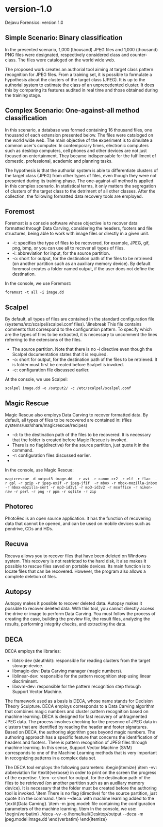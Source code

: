 # version-1.0
Dejavu Forensics: version 1.0

## Simple Scenario: Binary classification

In the presented scenario, 1,000 (thousand) JPEG files and 1,000 (thousand) PNG files were designated, respectively considered class and counter-class. The files were cataloged on the world wide web.

The proposed work creates an authorial tool aiming at target class pattern recognition for JPEG files. From a training set, it is possible to formulate a hypothesis about the clusters of the target class (JPEG). It is up to the authorial system to estimate the class of an unprecedented cluster. It does this by comparing its features audited in real time and those obtained during the training stage.

## Complex Scenario: One-against-all method classification

In this scenario, a database was formed containing 16 thousand files, one thousand of each extension presented below.
The files were cataloged on the world wide web. The main objective of the experiment is to simulate a common user's computer. In contemporary times, electronic computers such as desktop computers, cell phones and other devices are not just focused on entertainment. They became indispensable for the fulfillment of domestic, professional, academic and planning tasks.

The hypothesis is that the authorial system is able to differentiate clusters of the target class (JPEG) from other types of files, even though they were not presented during its training phase. The one-against-all method is applied in this complex scenario. In statistical terms, it only matters the segregation of clusters of the target class to the detriment of all other classes.
After the collection, the following formatted data recovery tools are employed.

## Foremost

Foremost is a console software whose objective is to recover data formatted through Data Carving, considering the headers, footers and file structures, being able to work with image files or directly in a given unit.

-	-t: specifies the type of files to be recovered, 
for example,  JPEG, gif, png, bmp, 
or you can use all to recover all types of files.
-	-i: abbreviation for input, for the source partition.
-	-o: short for output, for the destination path of the files to be retrieved (on another partition such as an auxiliary memory device). By default foremost creates a folder named output, if the user does not define the destination.

In the console, we use Foremost:
```
foremost -t all -i image.dd
```

## Scalpel

By default, all types of files are contained in the standard configuration file (systems/etc/scalpel/scalpel.conf files). \linebreak
This file contains comments that correspond to the configuration pattern. To specify which are the types of files to be extracted, it is necessary to uncomment the lines referring to the extensions of the files.

-	The source partition. Note that there is no -i directive even though the Scalpel documentation states that it is required.
-	-o: short for output, for the destination path of the files to be retrieved. It is folder must first be created before Scalpel is invoked.
-	-c: configuration file discussed earlier.
	
At the console, we use Scalpel:
```
scalpel image.dd -o /output2/ -c /etc/scalpel/scalpel.conf
```

## Magic Rescue
Magic Rescue also employs Data Carving to recover formatted data. By default, all types of files to be recovered are contained in:
(files systems/usr/share/magicrescue/recipes)

-	-d: to the destination path of the files to be recovered.
It is necessary that the folder is created before Magic Rescue is invoked.
-	There is no flag(directive) for the source partition, just quote it in the command.
-	-r: configuration files discussed earlier.
-	
In the console, use Magic Rescue:
```
magicrescue -d output3 image.dd  -r avi -r canon-cr2 -r elf -r flac  -r gpl -r gzip -r jpeg-exif -r jpeg-jfif  -r mbox -r mbox-mozilla-inbox  -r mbox-mozilla-sent -r mp3-id3v1 -r mp3-id3v2 -r msoffice -r nikon-raw -r perl -r png -r ppm -r sqlite -r zip
```

## Photorec

PhotoRec is an open source application. It has the function of recovering data that cannot be opened, and can be used on mobile devices such as pendrive, CDs and HDs.

## Recuva

Recuva allows you to recover files that have been deleted on Windows system. This recovery is not restricted to the hard disk, it also makes it possible to rescue files saved on portable devices. Its main function is to locate files that can be recovered. However, the program also allows a complete deletion of files.

## Autopsy

Autopsy makes it possible to recover deleted data.
Autopsy makes it possible to recover deleted data. With this tool, you cannot directly access the drive or image to perform Data Carving. You must follow the process of creating the case, building the preview file, the result files, analyzing the results, performing integrity checks, and extracting the data.


## DECA

DECA employs the libraries:

-	libtsk-dev (sleuthkit): responsible for reading clusters from the target storage device.
-	libmagic-dev: Data Carving manager (magic numbers).
-	liblinear-dev: responsible for the pattern recognition step using linear discriminant.
-	libsvm-dev: responsible for the pattern recognition step through Support Vector Machine.

The framework used as a basis is DECA, whose name stands for Decision Theory Sculpture. DECA employs corresponds to a Data Carving algorithm that combines magic numbers and cluster pattern recognition based on machine learning.
DECA is designed for fast recovery of unfragmented JPEG data. The process involves checking for the presence of JPEG data in clusters that are identified by reading the header and footer signatures. 
Based on DECA, the authoring algorithm goes beyond magic numbers. The authoring approach has a specific feature that concerns the identification of headers and footers. 
There is pattern recognition of JPEG files through machine learning.
In this sense, Support Vector Machine (SVM) corresponds to one of the Machine Learning methods that is very important in recognizing patterns in a complex data set.

The DECA tool employs the following parameters:
\begin{itemize}
	\item 
-vv: abbreviation for \textit{verbose} in order to print on the screen the progress of the expertise.
	\item 
-o:  short for output, for the destination path of the files to be retrieved (on another partition such as an auxiliary memory device). It is necessary that the
folder must be created before the authoring tool is invoked.
    \item
There is no flag (directive) for the source partition, just quote it in the command.
	\item 
--deca: with machine learning added to the \textit{Data Carving}. 
	\item 
-m  jpeg.model: file containing the configuration parameters of the machine learning.
\item 
In the console, we use:
\begin{verbatim}
    ./deca -vv -o /home/kali/Desktop/output 
    --deca -m jpeg.model image.dd
\end{verbatim}
\end{itemize}
